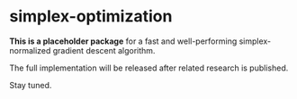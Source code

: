 # simplex-optimization

**This is a placeholder package** for a fast and well-performing simplex-normalized gradient descent algorithm.

The full implementation will be released after related research is published.

Stay tuned.
